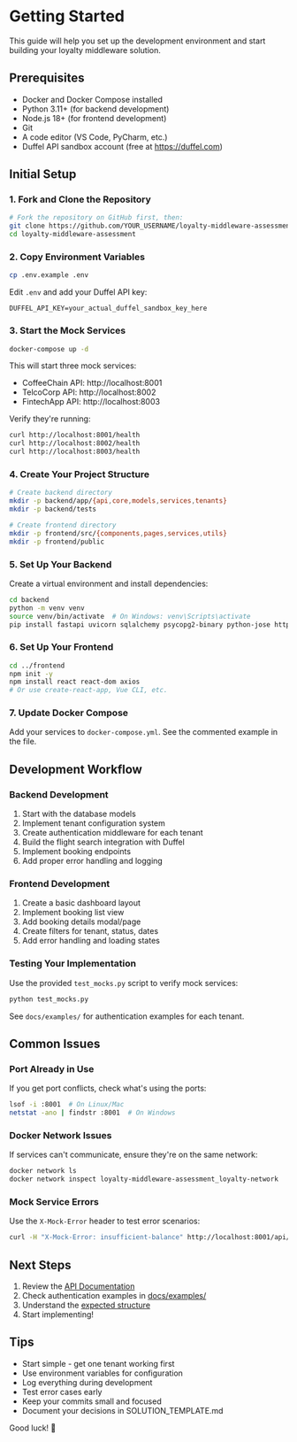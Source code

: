 # Getting Started

This guide will help you set up the development environment and start building your loyalty middleware solution.

## Prerequisites

- Docker and Docker Compose installed
- Python 3.11+ (for backend development)
- Node.js 18+ (for frontend development)
- Git
- A code editor (VS Code, PyCharm, etc.)
- Duffel API sandbox account (free at https://duffel.com)

## Initial Setup

### 1. Fork and Clone the Repository

```bash
# Fork the repository on GitHub first, then:
git clone https://github.com/YOUR_USERNAME/loyalty-middleware-assessment.git
cd loyalty-middleware-assessment
```

### 2. Copy Environment Variables

```bash
cp .env.example .env
```

Edit `.env` and add your Duffel API key:
```
DUFFEL_API_KEY=your_actual_duffel_sandbox_key_here
```

### 3. Start the Mock Services

```bash
docker-compose up -d
```

This will start three mock services:
- CoffeeChain API: http://localhost:8001
- TelcoCorp API: http://localhost:8002
- FintechApp API: http://localhost:8003

Verify they're running:
```bash
curl http://localhost:8001/health
curl http://localhost:8002/health
curl http://localhost:8003/health
```

### 4. Create Your Project Structure

```bash
# Create backend directory
mkdir -p backend/app/{api,core,models,services,tenants}
mkdir -p backend/tests

# Create frontend directory
mkdir -p frontend/src/{components,pages,services,utils}
mkdir -p frontend/public
```

### 5. Set Up Your Backend

Create a virtual environment and install dependencies:

```bash
cd backend
python -m venv venv
source venv/bin/activate  # On Windows: venv\Scripts\activate
pip install fastapi uvicorn sqlalchemy psycopg2-binary python-jose httpx
```

### 6. Set Up Your Frontend

```bash
cd ../frontend
npm init -y
npm install react react-dom axios
# Or use create-react-app, Vue CLI, etc.
```

### 7. Update Docker Compose

Add your services to `docker-compose.yml`. See the commented example in the file.

## Development Workflow

### Backend Development

1. Start with the database models
2. Implement tenant configuration system
3. Create authentication middleware for each tenant
4. Build the flight search integration with Duffel
5. Implement booking endpoints
6. Add proper error handling and logging

### Frontend Development

1. Create a basic dashboard layout
2. Implement booking list view
3. Add booking details modal/page
4. Create filters for tenant, status, dates
5. Add error handling and loading states

### Testing Your Implementation

Use the provided `test_mocks.py` script to verify mock services:

```bash
python test_mocks.py
```

See `docs/examples/` for authentication examples for each tenant.

## Common Issues

### Port Already in Use

If you get port conflicts, check what's using the ports:
```bash
lsof -i :8001  # On Linux/Mac
netstat -ano | findstr :8001  # On Windows
```

### Docker Network Issues

If services can't communicate, ensure they're on the same network:
```bash
docker network ls
docker network inspect loyalty-middleware-assessment_loyalty-network
```

### Mock Service Errors

Use the `X-Mock-Error` header to test error scenarios:
```bash
curl -H "X-Mock-Error: insufficient-balance" http://localhost:8001/api/v1/members/CC1234567/balance
```

## Next Steps

1. Review the [API Documentation](../API_DOCUMENTATION.md)
2. Check authentication examples in [docs/examples/](./examples/)
3. Understand the [expected structure](./expected_structure.md)
4. Start implementing!

## Tips

- Start simple - get one tenant working first
- Use environment variables for configuration
- Log everything during development
- Test error cases early
- Keep your commits small and focused
- Document your decisions in SOLUTION_TEMPLATE.md

Good luck! 🚀